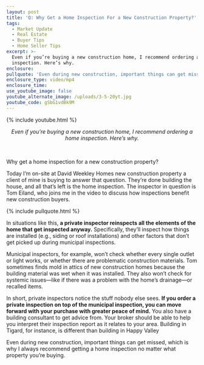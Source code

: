 ```yaml
---
layout: post
title: 'Q: Why Get a Home Inspection For a New Construction Property?'
tags:
  - Market Update
  - Real Estate
  - Buyer Tips
  - Home Seller Tips
excerpt: >-
  Even if you’re buying a new construction home, I recommend ordering a home
  inspection. Here’s why.
enclosure:
pullquote: 'Even during new construction, important things can get missed.'
enclosure_type: video/mp4
enclosure_time:
use_youtube_image: false
youtube_alternate_image: /uploads/3-5-20yt.jpg
youtube_code: gSbG1vdBk9M
---
```


{% include youtube.html %}

<center><em>Even if you&rsquo;re buying a new construction home, I recommend ordering a home inspection. Here&rsquo;s why.</em></center>

&nbsp;

Why get a home inspection for a new construction property?&nbsp;

Today I’m on-site at David Weekley Homes new construction property a client of mine is buying to answer that question. They’re done building the house, and all that’s left is the home inspection. The inspector in question is Tom Eiland, who joins me in the video to discuss how inspections benefit new construction buyers.&nbsp;

{% include pullquote.html %}

In situations like this, **a private inspector reinspects all the elements of the home that get inspected anyway.** Specifically, they’ll inspect how things are installed (e.g., siding or roof installations) and other factors that don’t get picked up during municipal inspections.&nbsp;

Municipal inspectors, for example, won’t check whether every single outlet or light works, or whether there are problematic construction materials. Tom sometimes finds mold in attics of new construction homes because the building material was wet when it was installed. They also won’t check for systemic issues—like if there was a problem with the home’s drainage—or recalled items.

In short, private inspectors notice the stuff nobody else sees. **If you order a private inspection on top of the municipal inspection, you can move forward with your purchase with greater peace of mind.** You also have a building consultant to get advice from. Your broker should be able to help you interpret their inspection report as it relates to your area. Building in Tigard, for instance, is different than building in Happy Valley&nbsp;

Even during new construction, important things can get missed, which is why I always recommend getting a home inspection no matter what property you’re buying.